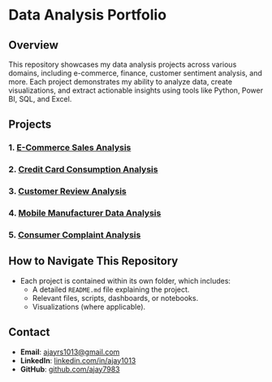 # Data Analysis Portfolio  

## Overview
This repository showcases my data analysis projects across various domains, including e-commerce, finance, customer sentiment analysis, and more. Each project demonstrates my ability to analyze data, create visualizations, and extract actionable insights using tools like Python, Power BI, SQL, and Excel.

## Projects

### 1. [E-Commerce Sales Analysis](E-Commerce-Sales-Analysis/README.md)
### 2. [Credit Card Consumption Analysis](Credit-Card-Consumption/README.md)
### 3. [Customer Review Analysis](Customer-Review-Analysis/README.md)
### 4. [Mobile Manufacturer Data Analysis](Mobile-Manufacturer-Data/README.md)
### 5. [Consumer Complaint Analysis](Consumer-Complaint-Analysis/README.md)

## How to Navigate This Repository
- Each project is contained within its own folder, which includes:
  - A detailed `README.md` file explaining the project.
  - Relevant files, scripts, dashboards, or notebooks.
  - Visualizations (where applicable).

## Contact
- **Email**: ajayrs1013@gmail.com
- **LinkedIn**: [linkedin.com/in/ajay1013](https://linkedin.com/in/ajay1013)
- **GitHub**: [github.com/ajay7983](https://github.com/ajay7983)
